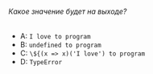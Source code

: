 ###### Какое значение будет на выходе?

-   A: `I love to program`
-   B: `undefined to program`
-   C: `\${(x => x)('I love') to program`
-   D: `TypeError`

